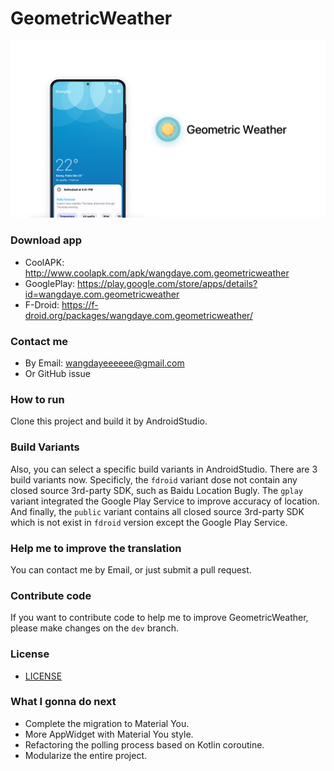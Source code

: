 # GeometricWeather

![Geometric Weather](/work/preview-header-android.png?raw=true)

### Download app
* CoolAPK: http://www.coolapk.com/apk/wangdaye.com.geometricweather
* GooglePlay: https://play.google.com/store/apps/details?id=wangdaye.com.geometricweather
* F-Droid: https://f-droid.org/packages/wangdaye.com.geometricweather/

### Contact me
* By Email: wangdayeeeeee@gmail.com
* Or GitHub issue

### How to run
Clone this project and build it by AndroidStudio.

### Build Variants
Also, you can select a specific build variants in AndroidStudio.
There are 3 build variants now. Specificly, the `fdroid` variant dose not contain any closed source 3rd-party SDK, such as Baidu Location Bugly. The `gplay` variant integrated the Google Play Service to improve accuracy of location. And finally, the `public` variant contains all closed source 3rd-party SDK which is not exist in `fdroid` version except the Google Play Service.

### Help me to improve the translation
You can contact me by Email, or just submit a pull request.

### Contribute code
If you want to contribute code to help me to improve GeometricWeather, please make changes on the `dev` branch.

### License
* [LICENSE](/LICENSE)

### What I gonna do next
* Complete the migration to Material You.
* More AppWidget with Material You style.
* Refactoring the polling process based on Kotlin coroutine.
* Modularize the entire project.